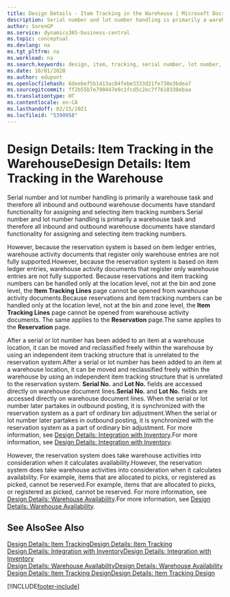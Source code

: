 ```yaml
---
title: Design Details - Item Tracking in the Warehouse | Microsoft Docs
description: Serial number and lot number handling is primarily a warehouse task and therefore all inbound and outbound warehouse documents have standard functionality for assigning and selecting item tracking numbers. However, because the reservation system is based on item ledger entries, warehouse activity documents that register only warehouse entries are not fully supported.
author: SorenGP
ms.service: dynamics365-business-central
ms.topic: conceptual
ms.devlang: na
ms.tgt_pltfrm: na
ms.workload: na
ms.search.keywords: design, item, tracking, serial number, lot number, outbound documents
ms.date: 10/01/2020
ms.author: edupont
ms.openlocfilehash: 6deebef5b1413ac04febe3333d21fe730e3bdea7
ms.sourcegitcommit: ff2b55b7e790447e0c1fcd5c2ec7f7610338ebaa
ms.translationtype: HT
ms.contentlocale: en-CA
ms.lasthandoff: 02/15/2021
ms.locfileid: "5390958"
---
```

# <a name="design-details-item-tracking-in-the-warehouse"></a><span data-ttu-id="e7cf2-104">Design Details: Item Tracking in the Warehouse</span><span class="sxs-lookup"><span data-stu-id="e7cf2-104">Design Details: Item Tracking in the Warehouse</span></span>
<span data-ttu-id="e7cf2-105">Serial number and lot number handling is primarily a warehouse task and therefore all inbound and outbound warehouse documents have standard functionality for assigning and selecting item tracking numbers.</span><span class="sxs-lookup"><span data-stu-id="e7cf2-105">Serial number and lot number handling is primarily a warehouse task and therefore all inbound and outbound warehouse documents have standard functionality for assigning and selecting item tracking numbers.</span></span>  

<span data-ttu-id="e7cf2-106">However, because the reservation system is based on item ledger entries, warehouse activity documents that register only warehouse entries are not fully supported.</span><span class="sxs-lookup"><span data-stu-id="e7cf2-106">However, because the reservation system is based on item ledger entries, warehouse activity documents that register only warehouse entries are not fully supported.</span></span> <span data-ttu-id="e7cf2-107">Because reservations and item tracking numbers can be handled only at the location level, not at the bin and zone level, the **Item Tracking Lines** page cannot be opened from warehouse activity documents.</span><span class="sxs-lookup"><span data-stu-id="e7cf2-107">Because reservations and item tracking numbers can be handled only at the location level, not at the bin and zone level, the **Item Tracking Lines** page cannot be opened from warehouse activity documents.</span></span> <span data-ttu-id="e7cf2-108">The same applies to the **Reservation** page.</span><span class="sxs-lookup"><span data-stu-id="e7cf2-108">The same applies to the **Reservation** page.</span></span>  

<span data-ttu-id="e7cf2-109">After a serial or lot number has been added to an item at a warehouse location, it can be moved and reclassified freely within the warehouse by using an independent item tracking structure that is unrelated to the reservation system.</span><span class="sxs-lookup"><span data-stu-id="e7cf2-109">After a serial or lot number has been added to an item at a warehouse location, it can be moved and reclassified freely within the warehouse by using an independent item tracking structure that is unrelated to the reservation system.</span></span> <span data-ttu-id="e7cf2-110">**Serial No.** and **Lot No.** fields are accessed directly on warehouse document lines.</span><span class="sxs-lookup"><span data-stu-id="e7cf2-110">**Serial No.** and **Lot No.** fields are accessed directly on warehouse document lines.</span></span> <span data-ttu-id="e7cf2-111">When the serial or lot number later partakes in outbound posting, it is synchronized with the reservation system as a part of ordinary bin adjustment.</span><span class="sxs-lookup"><span data-stu-id="e7cf2-111">When the serial or lot number later partakes in outbound posting, it is synchronized with the reservation system as a part of ordinary bin adjustment.</span></span> <span data-ttu-id="e7cf2-112">For more information, see [Design Details: Integration with Inventory](design-details-integration-with-inventory.md).</span><span class="sxs-lookup"><span data-stu-id="e7cf2-112">For more information, see [Design Details: Integration with Inventory](design-details-integration-with-inventory.md).</span></span>  

<span data-ttu-id="e7cf2-113">However, the reservation system does take warehouse activities into consideration when it calculates availability.</span><span class="sxs-lookup"><span data-stu-id="e7cf2-113">However, the reservation system does take warehouse activities into consideration when it calculates availability.</span></span> <span data-ttu-id="e7cf2-114">For example, items that are allocated to picks, or registered as picked, cannot be reserved.</span><span class="sxs-lookup"><span data-stu-id="e7cf2-114">For example, items that are allocated to picks, or registered as picked, cannot be reserved.</span></span> <span data-ttu-id="e7cf2-115">For more information, see [Design Details: Warehouse Availability](design-details-availability-in-the-warehouse.md).</span><span class="sxs-lookup"><span data-stu-id="e7cf2-115">For more information, see [Design Details: Warehouse Availability](design-details-availability-in-the-warehouse.md).</span></span>

## <a name="see-also"></a><span data-ttu-id="e7cf2-116">See Also</span><span class="sxs-lookup"><span data-stu-id="e7cf2-116">See Also</span></span>  
[<span data-ttu-id="e7cf2-117">Design Details: Item Tracking</span><span class="sxs-lookup"><span data-stu-id="e7cf2-117">Design Details: Item Tracking</span></span>](design-details-item-tracking.md)  
[<span data-ttu-id="e7cf2-118">Design Details: Integration with Inventory</span><span class="sxs-lookup"><span data-stu-id="e7cf2-118">Design Details: Integration with Inventory</span></span>](design-details-integration-with-inventory.md)  
[<span data-ttu-id="e7cf2-119">Design Details: Warehouse Availability</span><span class="sxs-lookup"><span data-stu-id="e7cf2-119">Design Details: Warehouse Availability</span></span>](design-details-availability-in-the-warehouse.md)  
[<span data-ttu-id="e7cf2-120">Design Details: Item Tracking Design</span><span class="sxs-lookup"><span data-stu-id="e7cf2-120">Design Details: Item Tracking Design</span></span>](design-details-item-tracking-design.md)


[!INCLUDE[footer-include](includes/footer-banner.md)]